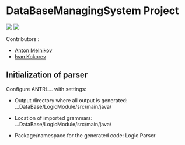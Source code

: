 # DataBaseManagingSystem Project

![](https://github.com/ZeinCube/DataBaseManagingSystem/workflows/DBMS%20workflow/badge.svg)
![](https://runkit.io/rubbaboy/byob/branches/master/ZeinCube/DataBaseManagingSystem/build_status)

Contributors :
* [Anton Melnikov](https://github.com/hehogcode)
* [Ivan Kokorev](https://github.com/ZeinCube)

## Initialization of parser

Configure ANTRL... with settings:

- Output directory where all output is generated: ...DataBase/LogicModule/src/main/java/

- Location of imported grammars: ...DataBase/LogicModule/src/main/java/
- Package/namespace for the generated code: Logic.Parser
